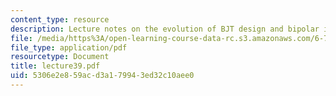 ```yaml
---
content_type: resource
description: Lecture notes on the evolution of BJT design and bipolar issues in CMOS.
file: /media/https%3A/open-learning-course-data-rc.s3.amazonaws.com/6-720j-integrated-microelectronic-devices-spring-2007/5306e2e859acd3a179943ed32c10aee0_lecture39.pdf
file_type: application/pdf
resourcetype: Document
title: lecture39.pdf
uid: 5306e2e8-59ac-d3a1-7994-3ed32c10aee0
---
```

